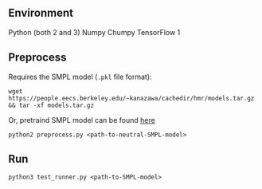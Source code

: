 ## Environment

Python (both 2 and 3)
Numpy
Chumpy
TensorFlow 1

## Preprocess

Requires the SMPL model (`.pkl` file format):
```
wget https://people.eecs.berkeley.edu/~kanazawa/cachedir/hmr/models.tar.gz && tar -xf models.tar.gz
```

Or, pretraind SMPL model can be found [here](https://drive.google.com/open?id=1pQ-U2p-1hXmK07bS5OUbyqrv_qdke_kO)

```
python2 preprocess.py <path-to-neutral-SMPL-model>
```

## Run

```
python3 test_runner.py <path-to-SMPL-model>
```
